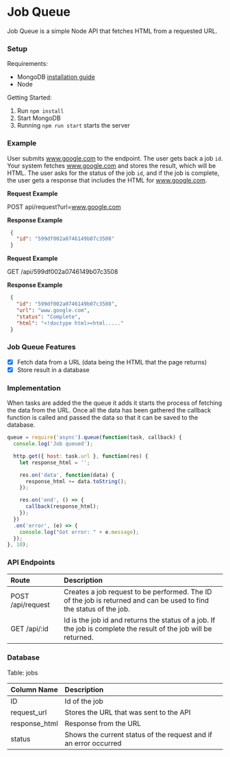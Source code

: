 # Job Queue

 Job Queue is a simple Node API that fetches HTML from a requested URL.

### Setup

Requirements:
- MongoDB [installation guide](https://treehouse.github.io/installation-guides/)
- Node

Getting Started:
1. Run `npm install`
2. Start MongoDB
3. Running `npm run start` starts the server


### Example

User submits www.google.com to the endpoint. The user gets back a job `id`. Your system fetches www.google.com and stores the result, which will be HTML. The user asks for the status of the job `id`, and if the job is complete, the user gets a response that includes the HTML for www.google.com.

 **Request Example**

 POST api/request?url=www.google.com

 **Response Example**
 ```JSON
  {
    "id": "599df002a0746149b07c3508"
  }
 ```

 **Request Example**

 GET /api/599df002a0746149b07c3508

 **Response Example**
 ```JSON
  {
    "id": "599df002a0746149b07c3508",
    "url": "www.google.com",
    "status": "Complete",
    "html": "<!doctype html><html....."
  }
 ```

### Job Queue Features
- [x] Fetch data from a URL (data being the HTML that the page returns)
- [x] Store result in a database

### Implementation

When tasks are added the the queue it adds it starts the process of fetching the data from the URL. Once all the data has been gathered the callback function is called and passed the data so that it can be saved to the database. 

```javascript
queue = require('async').queue(function(task, callback) {
  console.log('Job queued');

  http.get({ host: task.url }, function(res) {
    let response_html = '';

    res.on('data', function(data) {
      response_html += data.toString();
    });

    res.on('end', () => {
      callback(response_html);
    });
  })
  .on('error', (e) => {
    console.log("Got error: " + e.message);
  });
}, 10);
```

### API Endpoints

| Route          | Description    |
| :------------- | :------------- |
| POST /api/request   | Creates a job request to be performed. The ID of the job is returned and can be used to find the status of the job. |
| GET  /api/:id       | Id is the job id and returns the status of a job. If the job is complete the result of the job will be returned. |

### Database
Table: jobs

| Column Name    | Description     |
| :------------- | :------------- |
| ID             | Id of the job       |
| request_url    | Stores the URL that was sent to the API |
| response_html  | Response from the URL |
| status         | Shows the current status of the request and if an error occurred |
